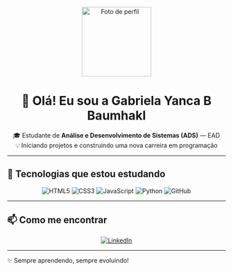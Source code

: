 <p align="center">
  <img width="160" src="https://github.com/GabrielaYancaBBaumhakl-design.png" alt="Foto de perfil">
</p>

<h1 align="center">👋 Olá! Eu sou a Gabriela Yanca B Baumhakl</h1>

<p align="center">
  🎓 Estudante de <strong>Análise e Desenvolvimento de Sistemas (ADS)</strong> — EAD<br>
  💡 Iniciando projetos e construindo uma nova carreira em programação
</p>

---

## 🚀 Tecnologias que estou estudando
<p align="center">
  <img src="https://img.shields.io/badge/HTML5-E34F26?style=for-the-badge&logo=html5&logoColor=white" alt="HTML5"/>
  <img src="https://img.shields.io/badge/CSS3-1572B6?style=for-the-badge&logo=css3&logoColor=white" alt="CSS3"/>
  <img src="https://img.shields.io/badge/JavaScript-F7DF1E?style=for-the-badge&logo=javascript&logoColor=black" alt="JavaScript"/>
  <img src="https://img.shields.io/badge/Python-3776AB?style=for-the-badge&logo=python&logoColor=white" alt="Python"/>
  <img src="https://img.shields.io/badge/GitHub-100000?style=for-the-badge&logo=github&logoColor=white" alt="GitHub"/>
</p>

---

## 📫 Como me encontrar
<p align="center">
  <a href="https://www.linkedin.com/in/gabriela-yanca-barros-baumhakl-9883b6151/" target="_blank">
    <img src="https://img.shields.io/badge/LinkedIn-0077B5?style=for-the-badge&logo=linkedin&logoColor=white" alt="LinkedIn"/>
  </a>
</p>

---

✨ Sempre aprendendo, sempre evoluindo!
